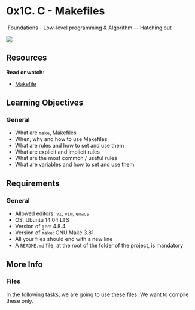 0x1C. C - Makefiles
===================

 Foundations - Low-level programming & Algorithm -- Hatching out

![](https://s3.amazonaws.com/intranet-projects-files/holbertonschool-low_level_programming/273/giphy-2.gif)

Resources
---------

**Read or watch**:

-   [Makefile](https://intranet.hbtn.io/rltoken/E3lCL-6xT3Qt_K38Tk4s_g "Makefile")

Learning Objectives
-------------------

### General

-   What are `make`, Makefiles
-   When, why and how to use Makefiles
-   What are rules and how to set and use them
-   What are explicit and implicit rules
-   What are the most common / useful rules
-   What are variables and how to set and use them

Requirements
------------

### General

-   Allowed editors: `vi`, `vim`, `emacs`
-   OS: Ubuntu 14.04 LTS
-   Version of `gcc`: 4.8.4
-   Version of `make`: GNU Make 3.81
-   All your files should end with a new line
-   A `README.md` file, at the root of the folder of the project, is mandatory

More Info
---------

### Files

In the following tasks, we are going to use [these files](https://github.com/holbertonschool/0x1B.c "these files"). We want to compile these only.
